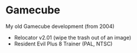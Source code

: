 # Gamecube

My old Gamecube development (from 2004)

- Relocator v2.01 (wipe the trash out of an image)
- Resident Evil Plus 8 Trainer (PAL, NTSC)


